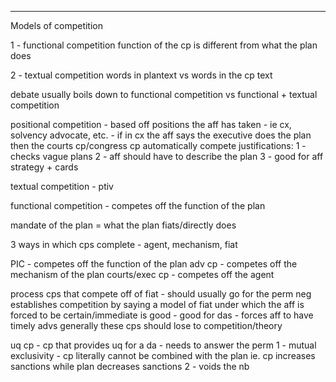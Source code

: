 

----

Models of competition

1 - functional competition 
function of the cp is different from what the plan does

2 - textual competition
words in plantext vs words in the cp text

debate usually boils down to functional competition vs functional + textual competition

positional competition - based off positions the aff has taken - ie cx, solvency advocate, etc. - if in cx the aff says the executive does the plan then the courts cp/congress cp automatically compete 
justifications:
1 - checks vague plans
2 - aff should have to describe the plan
3 - good for aff strategy + cards

textual competition - ptiv

functional competition - competes off the function of the plan

mandate of the plan = what the plan fiats/directly does

3 ways in which cps complete - agent, mechanism, fiat

PIC - competes off the function of the plan
adv cp - competes off the mechanism of the plan
courts/exec cp - competes off the agent

process cps that compete off of fiat - should usually go for the perm 
neg establishes competition by saying a model of fiat under which the aff is forced to be certain/immediate is good - good for das - forces aff to have timely advs
generally these cps should lose to competition/theory


uq cp - cp that provides uq for a da - needs to answer the perm
1 - mutual exclusivity - cp literally cannot be combined with the plan ie. cp increases sanctions while plan decreases sanctions
2 - voids the nb


